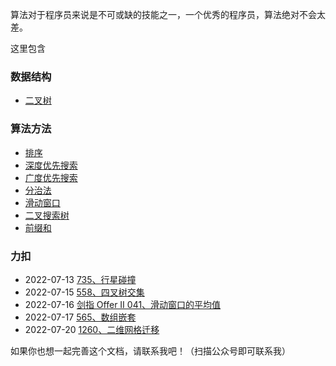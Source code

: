 算法对于程序员来说是不可或缺的技能之一，一个优秀的程序员，算法绝对不会太差。

这里包含

### 数据结构

* [二叉树](datastruct/bTree.md)

### 算法方法

* [排序](method/sort.md)
* [深度优先搜索](method/dfs.md)
* [广度优先搜索](method/bfs.md)
* [分治法](method/dac.md)
* [滑动窗口](method/window.md)
* [二叉搜索树](method/bst.md)
* [前缀和](method/ps.md)

### 力扣

* 2022-07-13 [735、行星碰撞](leetcode/735行星碰撞_readme.md)
* 2022-07-15 [558、四叉树交集](leetcode/558四叉树交集_readme.md)
* 2022-07-16 [剑指 Offer II 041、滑动窗口的平均值](leetcode/剑指OfferII041滑动窗口的平均值_read.md)
* 2022-07-17 [565、数组嵌套](leetcode/565数组嵌套_readme.md)
* 2022-07-20 [1260、二维网格迁移](leetcode/1260二维网格迁移_readme.md)

如果你也想一起完善这个文档，请联系我吧！（扫描公众号即可联系我）